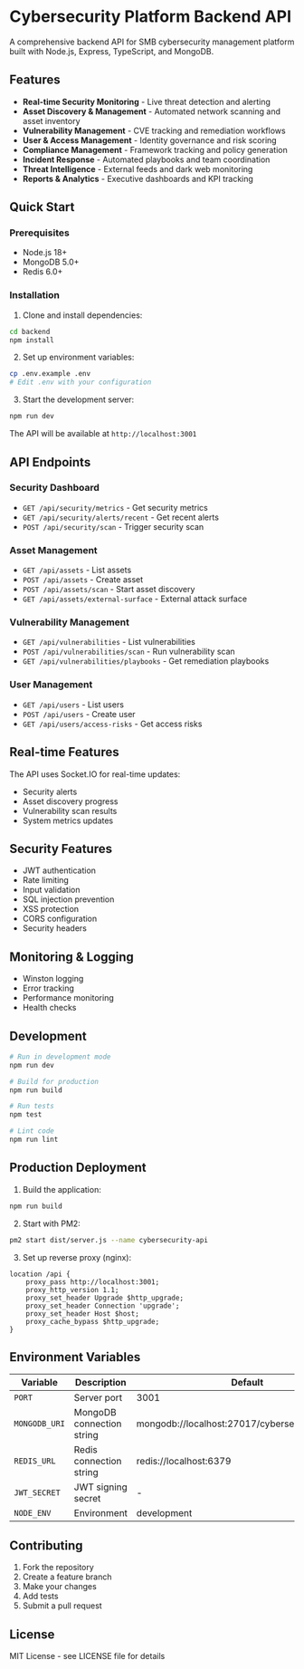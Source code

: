 # Cybersecurity Platform Backend API

A comprehensive backend API for SMB cybersecurity management platform built with Node.js, Express, TypeScript, and MongoDB.

## Features

- **Real-time Security Monitoring** - Live threat detection and alerting
- **Asset Discovery & Management** - Automated network scanning and asset inventory
- **Vulnerability Management** - CVE tracking and remediation workflows
- **User & Access Management** - Identity governance and risk scoring
- **Compliance Management** - Framework tracking and policy generation
- **Incident Response** - Automated playbooks and team coordination
- **Threat Intelligence** - External feeds and dark web monitoring
- **Reports & Analytics** - Executive dashboards and KPI tracking

## Quick Start

### Prerequisites

- Node.js 18+ 
- MongoDB 5.0+
- Redis 6.0+

### Installation

1. Clone and install dependencies:
```bash
cd backend
npm install
```

2. Set up environment variables:
```bash
cp .env.example .env
# Edit .env with your configuration
```

3. Start the development server:
```bash
npm run dev
```

The API will be available at `http://localhost:3001`

## API Endpoints

### Security Dashboard
- `GET /api/security/metrics` - Get security metrics
- `GET /api/security/alerts/recent` - Get recent alerts
- `POST /api/security/scan` - Trigger security scan

### Asset Management
- `GET /api/assets` - List assets
- `POST /api/assets` - Create asset
- `POST /api/assets/scan` - Start asset discovery
- `GET /api/assets/external-surface` - External attack surface

### Vulnerability Management
- `GET /api/vulnerabilities` - List vulnerabilities
- `POST /api/vulnerabilities/scan` - Run vulnerability scan
- `GET /api/vulnerabilities/playbooks` - Get remediation playbooks

### User Management
- `GET /api/users` - List users
- `POST /api/users` - Create user
- `GET /api/users/access-risks` - Get access risks

## Real-time Features

The API uses Socket.IO for real-time updates:

- Security alerts
- Asset discovery progress
- Vulnerability scan results
- System metrics updates

## Security Features

- JWT authentication
- Rate limiting
- Input validation
- SQL injection prevention
- XSS protection
- CORS configuration
- Security headers

## Monitoring & Logging

- Winston logging
- Error tracking
- Performance monitoring
- Health checks

## Development

```bash
# Run in development mode
npm run dev

# Build for production
npm run build

# Run tests
npm test

# Lint code
npm run lint
```

## Production Deployment

1. Build the application:
```bash
npm run build
```

2. Start with PM2:
```bash
pm2 start dist/server.js --name cybersecurity-api
```

3. Set up reverse proxy (nginx):
```nginx
location /api {
    proxy_pass http://localhost:3001;
    proxy_http_version 1.1;
    proxy_set_header Upgrade $http_upgrade;
    proxy_set_header Connection 'upgrade';
    proxy_set_header Host $host;
    proxy_cache_bypass $http_upgrade;
}
```

## Environment Variables

| Variable | Description | Default |
|----------|-------------|---------|
| `PORT` | Server port | 3001 |
| `MONGODB_URI` | MongoDB connection string | mongodb://localhost:27017/cybersecurity_platform |
| `REDIS_URL` | Redis connection string | redis://localhost:6379 |
| `JWT_SECRET` | JWT signing secret | - |
| `NODE_ENV` | Environment | development |

## Contributing

1. Fork the repository
2. Create a feature branch
3. Make your changes
4. Add tests
5. Submit a pull request

## License

MIT License - see LICENSE file for details